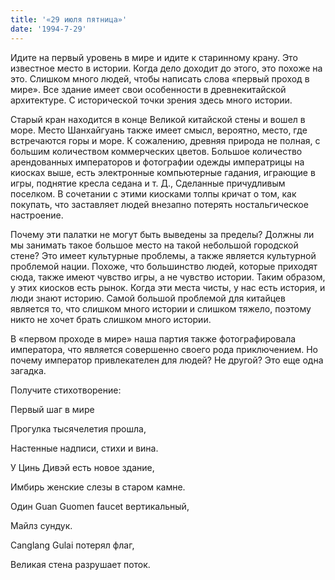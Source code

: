 ```yaml
---
title: '«29 июля пятница»'
date: '1994-7-29'
---
```


Идите на первый уровень в мире и идите к старинному крану. Это известное место в истории. Когда дело доходит до этого, это похоже на это. Слишком много людей, чтобы написать слова «первый проход в мире». Все здание имеет свои особенности в древнекитайской архитектуре. С исторической точки зрения здесь много истории.

Старый кран находится в конце Великой китайской стены и вошел в море. Место Шанхайгуань также имеет смысл, вероятно, место, где встречаются горы и море. К сожалению, древняя природа не полная, с большим количеством коммерческих цветов. Большое количество арендованных императоров и фотографии одежды императрицы на киосках выше, есть электронные компьютерные гадания, играющие в игры, поднятие кресла седана и т. Д., Сделанные причудливым поселком. В сочетании с этими киосками толпы кричат ​​о том, как покупать, что заставляет людей внезапно потерять ностальгическое настроение.

Почему эти палатки не могут быть выведены за пределы? Должны ли мы занимать такое большое место на такой небольшой городской стене? Это имеет культурные проблемы, а также является культурной проблемой нации. Похоже, что большинство людей, которые приходят сюда, также имеют чувство игры, а не чувство истории. Таким образом, у этих киосков есть рынок. Когда эти места чисты, у нас есть история, и люди знают историю. Самой большой проблемой для китайцев является то, что слишком много истории и слишком тяжело, поэтому никто не хочет брать слишком много истории.

В «первом проходе в мире» наша партия также фотографировала императора, что является совершенно своего рода приключением. Но почему император привлекателен для людей? Не другой? Это еще одна загадка.

Получите стихотворение:

Первый шаг в мире

Прогулка тысячелетия прошла,

Настенные надписи, стихи и вина.

У Цинь Дивэй есть новое здание,

Имбирь женские слезы в старом камне.

Один Guan Guomen faucet вертикальный,

Майлз сундук.

Canglang Gulai потерял флаг,

Великая стена разрушает поток.

